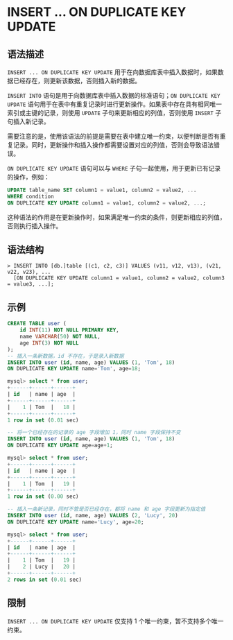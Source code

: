 # **INSERT ... ON DUPLICATE KEY UPDATE**

## **语法描述**

`INSERT ... ON DUPLICATE KEY UPDATE` 用于在向数据库表中插入数据时，如果数据已经存在，则更新该数据，否则插入新的数据。

`INSERT INTO` 语句是用于向数据库表中插入数据的标准语句；`ON DUPLICATE KEY UPDATE` 语句用于在表中有重复记录时进行更新操作。如果表中存在具有相同唯一索引或主键的记录，则使用 `UPDATE` 子句来更新相应的列值，否则使用 `INSERT` 子句插入新记录。

需要注意的是，使用该语法的前提是需要在表中建立唯一约束，以便判断是否有重复记录。同时，更新操作和插入操作都需要设置对应的列值，否则会导致语法错误。

`ON DUPLICATE KEY UPDATE` 语句可以与 `WHERE` 子句一起使用，用于更新已有记录的操作，例如：

```sql
UPDATE table_name SET column1 = value1, column2 = value2, ...
WHERE condition
ON DUPLICATE KEY UPDATE column1 = value1, column2 = value2, ...;
```

这种语法的作用是在更新操作时，如果满足唯一约束的条件，则更新相应的列值，否则执行插入操作。

## **语法结构**

```
> INSERT INTO [db.]table [(c1, c2, c3)] VALUES (v11, v12, v13), (v21, v22, v23), ...
  [ON DUPLICATE KEY UPDATE column1 = value1, column2 = value2, column3 = value3, ...];
```

## **示例**

```sql
CREATE TABLE user (
    id INT(11) NOT NULL PRIMARY KEY,
    name VARCHAR(50) NOT NULL,
    age INT(3) NOT NULL
);
-- 插入一条新数据，id 不存在，于是录入新数据
INSERT INTO user (id, name, age) VALUES (1, 'Tom', 18)
ON DUPLICATE KEY UPDATE name='Tom', age=18;

mysql> select * from user;
+------+------+------+
| id   | name | age  |
+------+------+------+
|    1 | Tom  |   18 |
+------+------+------+
1 row in set (0.01 sec)

-- 将一个已经存在的记录的 age 字段增加 1，同时 name 字段保持不变
INSERT INTO user (id, name, age) VALUES (1, 'Tom', 18)
ON DUPLICATE KEY UPDATE age=age+1;

mysql> select * from user;
+------+------+------+
| id   | name | age  |
+------+------+------+
|    1 | Tom  |   19 |
+------+------+------+
1 row in set (0.00 sec)

-- 插入一条新记录，同时不管是否已经存在，都将 name 和 age 字段更新为指定值
INSERT INTO user (id, name, age) VALUES (2, 'Lucy', 20)
ON DUPLICATE KEY UPDATE name='Lucy', age=20;

mysql> select * from user;
+------+------+------+
| id   | name | age  |
+------+------+------+
|    1 | Tom  |   19 |
|    2 | Lucy |   20 |
+------+------+------+
2 rows in set (0.01 sec)
```

## **限制**

`INSERT ... ON DUPLICATE KEY UPDATE` 仅支持 1 个唯一约束，暂不支持多个唯一约束。
